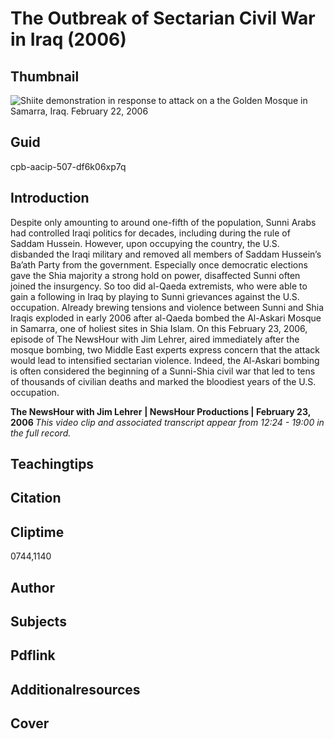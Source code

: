 # The Outbreak of Sectarian Civil War in Iraq (2006)

## Thumbnail

![Shiite demonstration in response to attack on a the Golden Mosque in Samarra, Iraq. February 22, 2006](https://s3.amazonaws.com/americanarchive.org/primary_source_sets/10_War_On_Terror.jpeg "Shiite demonstration in response to attack on a the Golden Mosque in Samarra, Iraq. February 22, 2006")


## Guid
cpb-aacip-507-df6k06xp7q

## Introduction

Despite only amounting to around one-fifth of the population, Sunni Arabs had controlled Iraqi politics for decades, including during the rule of Saddam Hussein. However, upon occupying the country, the U.S. disbanded the Iraqi military and removed all members of Saddam Hussein’s Ba’ath Party from the government. Especially once democratic elections gave the Shia majority a strong hold on power, disaffected Sunni often joined the insurgency. So too did al-Qaeda extremists, who were able to gain a following in Iraq by playing to Sunni grievances against the U.S. occupation. Already brewing tensions and violence between Sunni and Shia Iraqis exploded in early 2006 after al-Qaeda bombed the Al-Askari Mosque in Samarra, one of holiest sites in Shia Islam.  On this February 23, 2006, episode of The NewsHour with Jim Lehrer, aired immediately after the mosque bombing, two Middle East experts express concern that the attack would lead to intensified sectarian violence. Indeed, the Al-Askari bombing is often considered the beginning of a Sunni-Shia civil war that led to tens of thousands of civilian deaths and marked the bloodiest years of the U.S. occupation.  



<b>The NewsHour with Jim Lehrer</b>
<b>| NewsHour Productions | February 23, 2006 </b>
<i>This video clip and associated transcript appear from 12:24 - 19:00 in the full record.</i>

## Teachingtips

## Citation

## Cliptime

0744,1140

## Author
## Subjects
## Pdflink
## Additionalresources
## Cover
